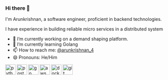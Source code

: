 ### Hi there 👋

I'm Arunkrishnan, a software engineer, proficient in backend technologies.

I have experience in building reliable micro services in a distributed system

- 🔭 I’m currently working on a demand shaping platform.
- 🌱 I’m currently learning Golang
- 📫 How to reach me: [@arunkrishnan_4](https://twitter.com/arunkrishnan_4)
- 😄 Pronouns: He/Him

<p align="left">
  <img src="https://api.iconify.design/logos:python.svg" alt="python" width="32" height="32"/>
  <img src="https://api.iconify.design/logos:postgresql.svg" alt="postgres" width="32" height="32"/>
  <img src="https://api.iconify.design/logos:gopher.svg" alt="go" width="32" height="32"/>
  <img src="https://api.iconify.design/logos:aws.svg" alt="aws" width="32" height="32"/>
  <img src="https://api.iconify.design/logos:docker-icon.svg" alt="docker" width="32" height="32"/>
  <img src="https://api.iconify.design/fa:git-square.svg" alt="git" width="32" height="32"/>
</p>

<!--
**arunkrishnan/arunkrishnan** is a ✨ _special_ ✨ repository because its `README.md` (this file) appears on your GitHub profile.

Here are some ideas to get you started:

- 🔭 I’m currently working on ...
- 🌱 I’m currently learning ...
- 👯 I’m looking to collaborate on ...
- 🤔 I’m looking for help with ...
- 💬 Ask me about ...
- 📫 How to reach me: ...
- 😄 Pronouns: ...
- ⚡ Fun fact: ...
-->
